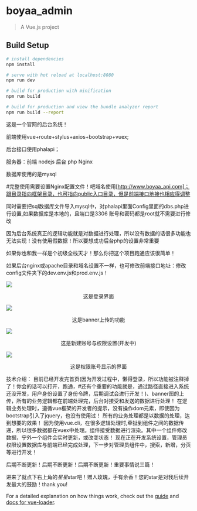 # boyaa_admin

> A Vue.js project

## Build Setup

``` bash
# install dependencies
npm install

# serve with hot reload at localhost:8080
npm run dev

# build for production with minification
npm run build

# build for production and view the bundle analyzer report
npm run build --report
```

这是一个官网的后台系统！

前端使用vue+route+stylus+axios+bootstrap+vuex;

后台接口使用phalapi；

服务器：前端  nodejs    后台 php   Nginx

数据库使用的是mysql

#完整使用需要设置Nginx配置文件！吧域名使用[http://www.boyaa_api.com]；跟目录指向框架目录，也可指向public入口目录，但是前端接口地接也相应得调整

同时需要把sql数据库文件导入mysql中，对phalapi里面Config里面的dbs.php进行设置,如果数据库是本地的，且端口是3306  账号和密码都是root就不需要进行修改

因为后台系统真正的逻辑功能就是对数据进行处理，所以没有数据的话很多功能也无法实现！没有使用假数据！所以要想成功后台php的设置非常重要

如果你也和我一样是个初级全栈天才！那么你把这个项目跑通应该很简单！

如果后台nginx或apache目录和域名设置不一样，也可修改前端接口地址：修改config文件夹下的dev.env.js和prod.env.js！

<img src="./static/4.bmp" />

<p style="text-align:center">这是登录界面</p>

<img src="./static/1.bmp" />

<p style="text-align:center">这是banner上传的功能</p>

<img src="./static/2.bmp" />

<p style="text-align:center">这是新建账号与权限设置(开发中)</p>

<img src="./static/3.bmp" />

<p style="text-align:center">这是权限账号显示的界面</p>

技术介绍：
  目前已经开发完首页(因为开发过程中，懒得登录，所以功能被注释掉了！你会的话可以打开，跑通，#还有个重要的功能就是，通过路径直接进入系统还没开发，用户身份设置了身份令牌，后期调试会进行开发！)、banner图的上传，所有的业务逻辑都在前端处理完，后台对接受和发送的数据进行处理！
  在逻辑业务处理时，遵循vue框架的开发者的提示，没有操作dom元素，即使因为bootstrap引入了jquery，也没有使用过！
  所有的业务处理都是以数据的处理，达到想要的效果！
  因为使用vue.cli，在很多逻辑处理时,牵扯到组件之间的数据传递，所以很多数据都在vuex中处理。组件接受数据进行渲染。其中一个组件修改数据，宁外一个组件会实时更新，或改变状态！
  现在正在开发系统设置，管理员权限设置数据库与前端已经完成处理，下一步对管理员组件中，搜索，新增，分页等进行开发！


  后期不断更新！后期不断更新！后期不断更新！重要事情说三篇！

  进来了就点下右上角的*星星*star吧！赠人玫瑰，手有余香！您的star是对我后续开发最大的鼓励！thank you!

For a detailed explanation on how things work, check out the [guide](http://vuejs-templates.github.io/webpack/) and [docs for vue-loader](http://vuejs.github.io/vue-loader).
